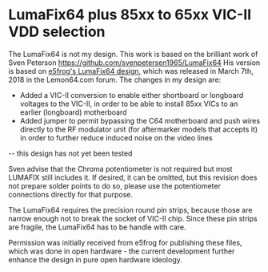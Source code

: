 # LumaFix64 plus 85xx to 65xx VIC-II VDD selection
The LumaFix64 is not my design. 
This work is based on the brilliant work of Sven Peterson https://github.com/svenpetersen1965/LumaFix64
His version is based on <a href="https://www.lemon64.com/forum/viewtopic.php?t=40570&start=375">e5frog's LumaFix64 design</a>, which was released in March 7th, 2018 in the Lemon64.com forum. The changes in my design are:

* Added a VIC-II conversion to enable either shortboard or longboard voltages to the VIC-II, in order to be able to install 85xx VICs to an earlier (longboard) motherboard
* Added jumper to permit bypassing the C64 motherboard and push wires directly to the RF modulator unit (for aftermarker models that accepts it) in order to further reduce induced noise on the video lines

-- this design has not yet been tested

Sven advise that the Chroma potentiometer is not required but most LUMAFIX still includes it. If desired, it can be omitted, but this revision does not prepare solder points to do so, please use the potentiometer connections directly for that purpose. 

The LumaFix64 requires the precision round pin strips, because those are narrow enough not to break the socket of VIC-II chip. Since these pin strips are fragile, the LumaFix64 has to be handle with care.

Permission was initially received from e5frog for publishing these files, which was done in open hardware - the current development further enhance the design in pure open hardware ideology.
